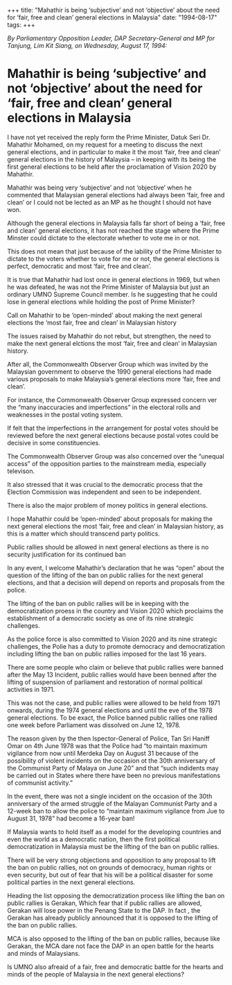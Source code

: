 +++ 
title: "Mahathir is being ‘subjective’ and not ‘objective’ about the need for ‘fair, free and clean’ general elections in Malaysia"
date: "1994-08-17"
tags:
+++

_By Parliamentary Opposition Leader, DAP Secretary-General and MP for Tanjung, Lim Kit Siang, on Wednesday, August 17, 1994:_

# Mahathir is being ‘subjective’ and not ‘objective’ about the need for ‘fair, free and clean’ general elections in Malaysia

I have not yet received the reply form the Prime Minister, Datuk Seri Dr. Mahathir Mohamed, on my request for a meeting to discuss the next general elections, and in particular to make it the most ‘fair, free and clean’ general elections in the history of Malaysia – in keeping with its being the first general elections to be held after the proclamation of Vision 2020 by Mahathir.</u>

Mahathir was being very ‘subjective’ and not ‘objective’ when he commented that Malaysian general elections had always been ‘fair, free and clean’ or I could not be lected as an MP as he thought I should not have won.

Although the general elections in Malaysia falls far short of being a ‘fair, free and clean’ general elections, it has not reached the stage where the Prime Minster could dictate to the electorate whether to vote me in or not.

This does not mean that just because of the iability of the Prime Minister to dictate to the voters whether to vote for me or not, the general elections is perfect, democratic and most ‘fair, free and clean’.

It is true that Mahathir had lost once in general elections in 1969, but when he was defeated, he was not the Prime Minister of Malaysia but just an ordinary UMNO Supreme Council member. Is he suggesting that he could lose in general elections while holding the post of Prime Minister?

Call on Mahathir to be ‘open-minded’ about making the next general elections the ‘most fair, free and clean’ in Malaysian history

The issues raised by Mahathir do not rebut, but strengthen, the need to make the next general elctions the most ‘fair, free and clean’ in Malaysian history.

After all, the Commonwealth Observer Group which was invited by the Malaysian government to observe the 1990 general elections had made various proposals to make Malaysia’s general elections more ‘fair, free and clean’.

For instance, the Commonwealth Observer Group expressed concern ver the “many inaccuracies and imperfections” in the electoral rolls and weaknesses in the postal voting system.

If felt that the imperfections in the arrangement for postal votes should be reviewed before the next general elections because postal votes could be decisive in some constituencies.

The Commonwealth Observer Group was also concerned over the “unequal access” of the opposition parties to the mainstream media, especially televison.

It also stressed that it was crucial to the democratic process that the Election Commission was independent and seen to be independent.

There is also the major problem of money politics in general elections.

I hope Mahathir could be ‘open-minded’ about proposals for making the next general elections the most ‘fair, free and clean’ in Malaysian history, as this is a matter which should transcend party politics.

Public rallies should be allowed in next general elections as there is no security justification for its continued ban

In any event, I welcome Mahathir’s declaration that he was “open” about the question of the lifting of the ban on public rallies for the next general elections, and that a decision will depend on reports and proposals from the police.

The lifting of the ban on public rallies will be in keeping with the democratization proess in the country and Vision 2020 which proclaims the establishment of a democratic society as one of its nine strategic challenges.

As the police force is also committed to Vision 2020 and its nine strategic challenges, the Polie has a duty to promote democracy and democratization including lifting the ban on public rallies imposed for the last 16 years.

There are some people who claim or believe that public rallies were banned after the May 13 Incident, public rallies would have been benned after the lifting of suspension of parliament and restoration of normal political activities in 1971.

This was not the case, and public rallies were allowed to be held from 1971 onwards, during the 1974 general elections and until the eve of the 1978 general elections. To be exact, the Police banned public rallies one rallied one week before Parliament was dissolved on June 12, 1978.

The reason given by the then Ispector-General of Police, Tan Sri Haniff Omar on 4th June 1978 was that the Police had “to maintain maximum vigilance from now until Merdeka Day on August 31 because of the possibility of violent incidents on the occasion ot the 30th anniversary of the Communist Party of Malaya on June 20” and that “such indidents may be carried out in States where there have been no previous manifestations of communist activity.”

In the event, there was not a single incident on the occasion of the 30th anniversary of the armed struggle of the Malayan Communist Party and a 12-week ban to allow the police to “maintain maximum vigilance from Jue to August 31, 1978” had become a 16-year ban!

If Malaysia wants to hold itself as a model for the developing countries and even the world as a democratic nation, then the first political democratization in Malaysia must be the lifting of the ban on public rallies.

There will be very strong objections and opposition to any proposal to lift the ban on public rallies, not on grounds of democracy, human rights or even security, but out of fear that his will be a political disaster for some political parties in the next general elections.

Heading the list opposing the democratization process like lifting the ban on public rallies is Gerakan, Which fear that if public rallies are allowed, Gerakan will lose power in the Penang State to the DAP. In fact , the Gerakan has already publicly announced that it is opposed to the lifting of the ban on public rallies.

MCA is also opposed to the lifting of the ban on public rallies, because like Gerakan, the MCA dare not face the DAP in an open battle for the hearts and minds of Malaysians.

Is UMNO also afreaid of a fair, free and democratic battle for the hearts and minds of the people of Malaysia in the next general elections?
 

